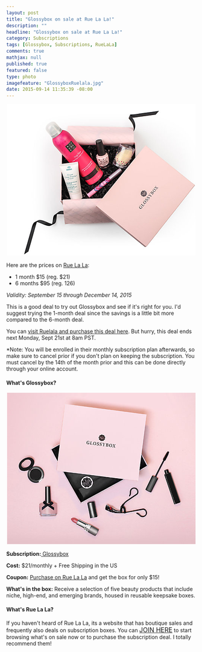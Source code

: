 ```yaml
---
layout: post
title: "Glossybox on sale at Rue La La!"
description: ""
headline: "Glossybox on sale at Rue La La!"
category: Subscriptions
tags: [Glossybox, Subscriptions, RueLaLa]
comments: true
mathjax: null
published: true
featured: false
type: photo
imagefeature: "GlossyboxRuelala.jpg"
date: 2015-09-14 11:35:39 -08:00
---
```


<center><a href="https://www.ruelala.com/invite/whatsupmailbox" target="_blank">
<img src="/images/GlossyboxRuelala2.jpg" border="0" style="border:none;max-width:100%;" alt="Glossybox on sale at RueLaLa!" />
</a></center>

<p>Here are the prices on <a href="https://www.ruelala.com/invite/whatsupmailbox" target="_blank">Rue La La</a>:
<ul>
<li>1 month $15 (reg. $21)</li>
<li>6 months $95 (reg. 126)</li>
</ul>

<p><i>Validity: September 15 through December 14, 2015</i></p>

<p>This is a good deal to try out Glossybox and see if it's right for you. I'd suggest trying the 1-month deal since the savings is a little bit more compared to the 6-month deal.</p>

<p>You can <a href="https://www.ruelala.com/invite/whatsupmailbox" target="_blank">visit Ruelala and purchase this deal here</a>. But hurry, this deal ends next Monday, Sept 21st at 8am PST.</p>

<p>*Note: You will be enrolled in their monthly subscription plan afterwards, so make sure to cancel prior if you don't plan on keeping the subscription. You must cancel by the 14th of the month prior and this can be done directly through your online account.</p>

<H4>What's Glossybox?</H4>

<center><a href="https://www.ruelala.com/invite/whatsupmailbox" target="_blank">
<img src="/images/GlossyboxRuelala.jpg" border="0" style="border:none;max-width:100%;" alt="Glossybox" />
</a></center>

<p><b>Subscription:</b><a href="https://www.glossybox.com/referal?CI=MTMzODY3" target="_blank"> Glossybox</a></p>
<p><b>Cost:</b> $21/monthly + Free Shipping in the US</p>
<p><b>Coupon:</b> <a href="https://www.ruelala.com/invite/whatsupmailbox" target="_blank">Purchase on Rue La La</a> and get the box for only $15!</p>
<p><b>What's in the box:</b> Receive a selection of five beauty products that include niche, high-end, and emerging brands, housed in reusable keepsake boxes.</p>

<H4>What's Rue La La?</H4>
<p>If you haven't heard of Rue La La, its a website that has boutique sales and frequently also deals on subscription boxes. You can <a href="https://www.ruelala.com/invite/whatsupmailbox" target="_blank"><big>JOIN HERE</big></a> to start browsing what's on sale now or to purchase the subscription deal. I totally recommend them!</p>

